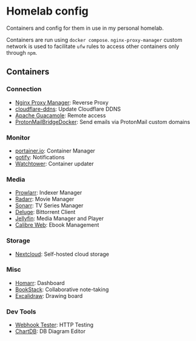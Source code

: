 # Homelab config

Containers and config for them in use in my personal homelab.

Containers are run using `docker compose`. `nginx-proxy-manager` custom network
is used to facilitate `ufw` rules to access other containers only through `npm`.

## Containers

### Connection

- [Nginx Proxy Manager](https://nginxproxymanager.com/): Reverse Proxy
- [cloudflare-ddns](https://github.com/FedeAbella/cloudflare-ddns): Update Cloudflare DDNS
- [Apache Guacamole](https://guacamole.apache.org/): Remote access
- [ProtonMailBridgeDocker](https://github.com/VideoCurio/ProtonMailBridgeDocker):
  Send emails via ProtonMail custom domains

### Monitor

- [portainer.io](https://www.portainer.io/): Container Manager
- [gotify](https://gotify.net/): Notifications
- [Watchtower](https://containrrr.dev/watchtower/): Container updater

### Media

- [Prowlarr](https://prowlarr.com/): Indexer Manager
- [Radarr](https://radarr.video/): Movie Manager
- [Sonarr](https://sonarr.tv/): TV Series Manager
- [Deluge](https://deluge-torrent.org/): Bittorrent Client
- [Jellyfin](https://jellyfin.org): Media Manager and Player
- [Calibre Web](https://github.com/janeczku/calibre-web): Ebook Management

### Storage

- [Nextcloud](https://nextcloud.com/): Self-hosted cloud storage

### Misc

- [Homarr](https://homarr.dev/): Dashboard
- [BookStack](https://bookstackapp.com): Collaborative note-taking
- [Excalidraw](https://excalidraw.com): Drawing board

### Dev Tools

- [Webhook Tester](https://github.com/tarampampam/webhook-tester): HTTP Testing
- [ChartDB](https://github.com/chartdb/chartdb): DB Diagram Editor

